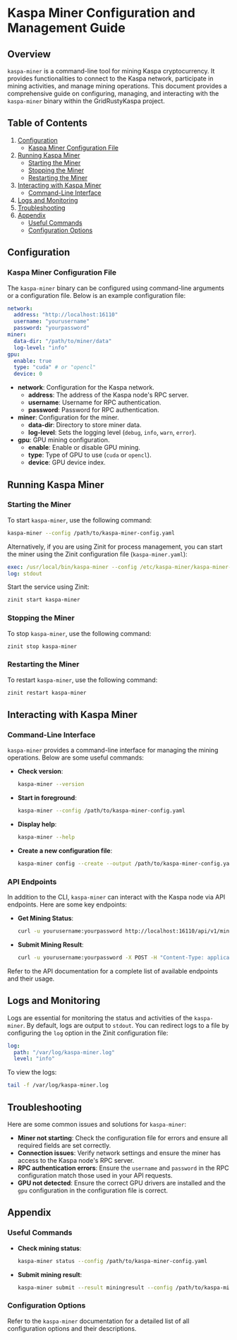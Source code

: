# Kaspa Miner Configuration and Management Guide

## Overview

`kaspa-miner` is a command-line tool for mining Kaspa cryptocurrency. It provides functionalities to connect to the Kaspa network, participate in mining activities, and manage mining operations. This document provides a comprehensive guide on configuring, managing, and interacting with the `kaspa-miner` binary within the GridRustyKaspa project.

## Table of Contents

1. [Configuration](#configuration)
   - [Kaspa Miner Configuration File](#kaspa-miner-configuration-file)
2. [Running Kaspa Miner](#running-kaspa-miner)
   - [Starting the Miner](#starting-the-miner)
   - [Stopping the Miner](#stopping-the-miner)
   - [Restarting the Miner](#restarting-the-miner)
3. [Interacting with Kaspa Miner](#interacting-with-kaspa-miner)
   - [Command-Line Interface](#command-line-interface)
4. [Logs and Monitoring](#logs-and-monitoring)
5. [Troubleshooting](#troubleshooting)
6. [Appendix](#appendix)
   - [Useful Commands](#useful-commands)
   - [Configuration Options](#configuration-options)

## Configuration

### Kaspa Miner Configuration File

The `kaspa-miner` binary can be configured using command-line arguments or a configuration file. Below is an example configuration file:

```yaml
network:
  address: "http://localhost:16110"
  username: "yourusername"
  password: "yourpassword"
miner:
  data-dir: "/path/to/miner/data"
  log-level: "info"
gpu:
  enable: true
  type: "cuda" # or "opencl"
  device: 0
```

- **network**: Configuration for the Kaspa network.
  - **address**: The address of the Kaspa node's RPC server.
  - **username**: Username for RPC authentication.
  - **password**: Password for RPC authentication.
- **miner**: Configuration for the miner.
  - **data-dir**: Directory to store miner data.
  - **log-level**: Sets the logging level (`debug`, `info`, `warn`, `error`).
- **gpu**: GPU mining configuration.
  - **enable**: Enable or disable GPU mining.
  - **type**: Type of GPU to use (`cuda` or `opencl`).
  - **device**: GPU device index.

## Running Kaspa Miner

### Starting the Miner

To start `kaspa-miner`, use the following command:

```sh
kaspa-miner --config /path/to/kaspa-miner-config.yaml
```

Alternatively, if you are using Zinit for process management, you can start the miner using the Zinit configuration file (`kaspa-miner.yaml`):

```yaml
exec: /usr/local/bin/kaspa-miner --config /etc/kaspa-miner/kaspa-miner-config.yaml
log: stdout
```

Start the service using Zinit:

```sh
zinit start kaspa-miner
```

### Stopping the Miner

To stop `kaspa-miner`, use the following command:

```sh
zinit stop kaspa-miner
```

### Restarting the Miner

To restart `kaspa-miner`, use the following command:

```sh
zinit restart kaspa-miner
```

## Interacting with Kaspa Miner

### Command-Line Interface

`kaspa-miner` provides a command-line interface for managing the mining operations. Below are some useful commands:

- **Check version**:

  ```sh
  kaspa-miner --version
  ```

- **Start in foreground**:

  ```sh
  kaspa-miner --config /path/to/kaspa-miner-config.yaml
  ```

- **Display help**:

  ```sh
  kaspa-miner --help
  ```

- **Create a new configuration file**:

  ```sh
  kaspa-miner config --create --output /path/to/kaspa-miner-config.yaml
  ```

### API Endpoints

In addition to the CLI, `kaspa-miner` can interact with the Kaspa node via API endpoints. Here are some key endpoints:

- **Get Mining Status**:

  ```sh
  curl -u yourusername:yourpassword http://localhost:16110/api/v1/miner/status
  ```

- **Submit Mining Result**:

  ```sh
  curl -u yourusername:yourpassword -X POST -H "Content-Type: application/json" -d '{"result":"miningresult"}' http://localhost:16110/api/v1/miner/submit
  ```

Refer to the API documentation for a complete list of available endpoints and their usage.

## Logs and Monitoring

Logs are essential for monitoring the status and activities of the `kaspa-miner`. By default, logs are output to `stdout`. You can redirect logs to a file by configuring the `log` option in the Zinit configuration file:

```yaml
log:
  path: "/var/log/kaspa-miner.log"
  level: "info"
```

To view the logs:

```sh
tail -f /var/log/kaspa-miner.log
```

## Troubleshooting

Here are some common issues and solutions for `kaspa-miner`:

- **Miner not starting**: Check the configuration file for errors and ensure all required fields are set correctly.
- **Connection issues**: Verify network settings and ensure the miner has access to the Kaspa node's RPC server.
- **RPC authentication errors**: Ensure the `username` and `password` in the RPC configuration match those used in your API requests.
- **GPU not detected**: Ensure the correct GPU drivers are installed and the `gpu` configuration in the configuration file is correct.

## Appendix

### Useful Commands

- **Check mining status**:

  ```sh
  kaspa-miner status --config /path/to/kaspa-miner-config.yaml
  ```

- **Submit mining result**:

  ```sh
  kaspa-miner submit --result miningresult --config /path/to/kaspa-miner-config.yaml
  ```

### Configuration Options

Refer to the `kaspa-miner` documentation for a detailed list of all configuration options and their descriptions.


